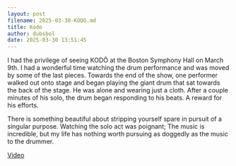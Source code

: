 ```yaml
---
layout: post 
filename: 2025-03-30-KODO.md
title: Kodo
author: dubsbol
date: 2025-03-30 13:51:45
---
```


I had the privilege of seeing KODŌ at the Boston Symphony Hall on March 9th. I had a wonderful time watching the drum performance and was moved by some of the last pieces. Towards the end of the show, one performer walked out onto stage and began playing the giant drum that sat towards the back of the stage. He was alone and wearing just a cloth. After a couple minutes of his solo, the drum began responding to his beats. A reward for his efforts.

There is something beautiful about stripping yourself spare in pursuit of a singular purpose. Watching the solo act was poignant; The music is incredible, but my life has nothing worth pursuing as doggedly as the music to the drummer.

[Video](https://www.youtube.com/watch?v=grQrFkMN3bw)


